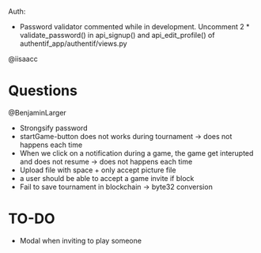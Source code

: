 Auth:
- Password validator commented while in development. Uncomment 2 * validate_password() in api_signup() and api_edit_profile() of authentif_app/authentif/views.py

@iisaacc

  # Questions


  @BenjaminLarger
- Strongsify password
- startGame-button does not works during tournament -> does not happens each time
- When we click on a notification during a game, the game get interupted and does not resume -> does not happens each time
- Upload file with space + only accept picture file
- a user should be able to accept a game invite if block
- Fail to save tournament in blockchain -> byte32 conversion


# TO-DO
  - Modal when inviting to play someone
